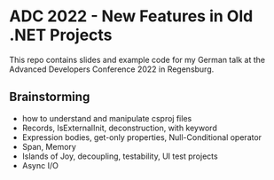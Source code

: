 # ADC 2022 - New Features in Old .NET Projects
This repo contains slides and example code for my German talk at the Advanced Developers Conference 2022 in Regensburg.

## Brainstorming

- how to understand and manipulate csproj files
- Records, IsExternalInit, deconstruction, with keyword
- Expression bodies, get-only properties, Null-Conditional operator
- Span<T>, Memory<T>
- Islands of Joy, decoupling, testability, UI test projects
- Async I/O
